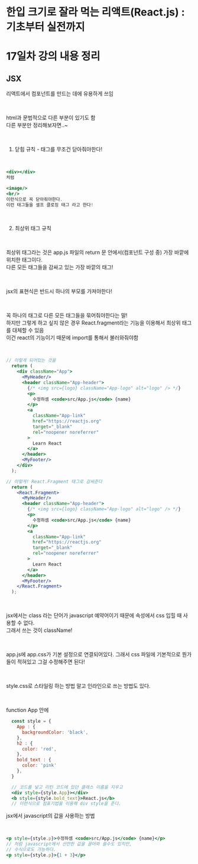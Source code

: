 # 한입 크기로 잘라 먹는 리액트(React.js) : 기초부터 실전까지

# 17일차 강의 내용 정리

## JSX

리액트에서 컴포넌트를 만드는 데에 유용하게 쓰임

<br>

html과 문법적으로 다른 부분이 있기도 함   
다른 부분만 정리해보자면..~

<br>

1. 닫힘 규칙 - 태그를 무조건 닫아줘야한다!

<br>

```jsx
<div></div>
처럼

<image/>
<br/>
이런식으로 꼭 닫아줘야한다.
이런 태그들을 셀프 클로징 태그 라고 한다!
```

<br>

2. 최상위 태그 규칙 

<br>

최상위 태그라는 것은 app.js 파일의 return 문 안에서(컴포넌트 구성 중) 가장 바깥에 위치한 태그이다.  
다른 모든 태그들을 감싸고 있는 가장 바깥의 태그!   

<br>

jsx의 표현식은 반드시 하나의 부모를 가져야한다!  

<br>

꼭 하나의 태그로 다른 모든 태그들을 묶어줘야한다는 말!   
하지만 그렇게 하고 싶지 않은 경우 React.fragment라는 기능을 이용해서 최상위 태그를 대체할 수 있음   
이건 react의 기능이기 때문에 import를 통해서 불러와줘야함

<br>

```jsx
// 이렇게 되어있는 것을
  return (
    <div className="App">
      <MyHeader/>
      <header className="App-header">
        {/* <img src={logo} className="App-logo" alt="logo" /> */}
        <p>
          수정하셈 <code>src/App.js</code> {name}
        </p>
        <a
          className="App-link"
          href="https://reactjs.org"
          target="_blank"
          rel="noopener noreferrer"
        >
          Learn React
        </a>
      </header>
      <MyFooter/>
    </div>
  );

// 이렇게! React.Fragment 태그로 감싸준다
  return (
    <React.Fragment>
      <MyHeader/>
      <header className="App-header">
        {/* <img src={logo} className="App-logo" alt="logo" /> */}
        <p>
          수정하셈 <code>src/App.js</code> {name}
        </p>
        <a
          className="App-link"
          href="https://reactjs.org"
          target="_blank"
          rel="noopener noreferrer"
        >
          Learn React
        </a>
      </header>
      <MyFooter/>
    </React.Fragment>
  );
```

<br>

jsx에서는 class 라는 단어가 javascript 예약어이기 때문에 속성에서 css 입힐 때 사용할 수 없다.  
그래서 쓰는 것이 className!

<br>

app.js에 app.css가 기본 설정으로 연결되어있다.
그래서 css 파일에 기본적으로 뭔가들이 적혀있고 그걸 수정해주면 된다!

<br>

style.css로 스타일링 하는 방법 말고 인라인으로 쓰는 방법도 있다.

<br>

function App 안에 

```jsx
  const style = {
    App : {
      backgroundColor: 'black',
    },
    h2 : {
      color: 'red',
    },
    bold_text : {
      color: 'pink'
    },
  }

  // 코드를 넣고 리턴 코드에 있던 클래스 이름을 지우고
  <div style={style.App}></div>
  <b style={style.bold_text}>React.js</b>
  // 이런식으로 점표기법을 이용해 div style을 준다.
```

jsx에서 javascript의 값을 사용하는 방법

<br>

```jsx
<p style={style.p}>수정하셈 <code>src/App.js</code> {name}</p>
// 처럼 javascript에서 선언한 값을 끌어와 쓸수도 있지만,
// 수식으로도 가능하다.
<p style={style.p}>{1 + 3}</p>
```
<br>
<br>
<br>
<br>
<br>
<br>
<br>
<br>
<br>
<br>
<br>
<br>
<br>
<br>
<br>




```javascript
```
```javascript
```